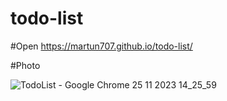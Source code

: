 # todo-list

#Open https://martun707.github.io/todo-list/

#Photo

![TodoList - Google Chrome 25 11 2023 14_25_59](https://github.com/Martun707/todo-list/assets/115223928/b71bb3d7-b845-4d4e-bde9-ec55019f1843)
